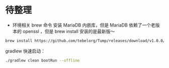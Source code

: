 # 待整理

- 环境相关 brew 命令
安装 MariaDB 内嵌库，但是 MariaDB 依赖了一个老版本的 openssl ，但是 brew install 安装的是最新版～

```bash
brew install https://github.com/tebelorg/Tump/releases/download/v1.0.0/openssl.rb
```


gradlew 快速启动：
```bash
./gradlew clean bootRun --offline
```
